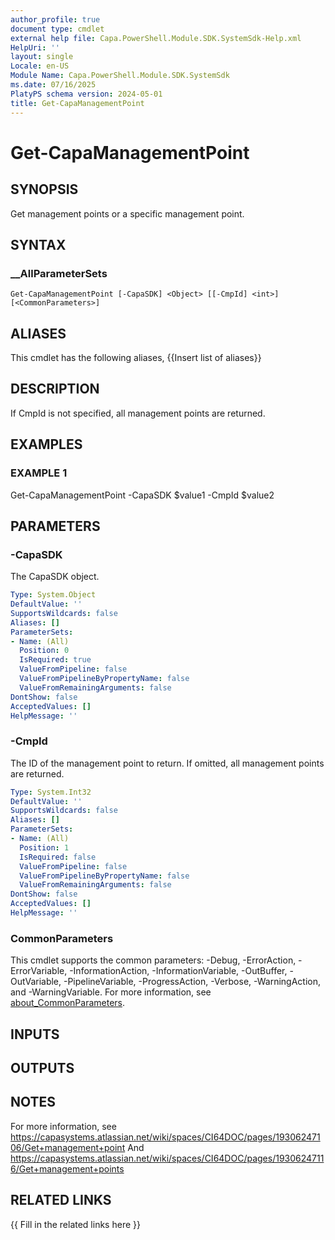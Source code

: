 ```yaml
---
author_profile: true
document type: cmdlet
external help file: Capa.PowerShell.Module.SDK.SystemSdk-Help.xml
HelpUri: ''
layout: single
Locale: en-US
Module Name: Capa.PowerShell.Module.SDK.SystemSdk
ms.date: 07/16/2025
PlatyPS schema version: 2024-05-01
title: Get-CapaManagementPoint
---
```


# Get-CapaManagementPoint

## SYNOPSIS

Get management points or a specific management point.

## SYNTAX

### __AllParameterSets

```
Get-CapaManagementPoint [-CapaSDK] <Object> [[-CmpId] <int>] [<CommonParameters>]
```

## ALIASES

This cmdlet has the following aliases,
  {{Insert list of aliases}}

## DESCRIPTION

If CmpId is not specified, all management points are returned.

## EXAMPLES

### EXAMPLE 1

Get-CapaManagementPoint -CapaSDK $value1 -CmpId $value2

## PARAMETERS

### -CapaSDK

The CapaSDK object.

```yaml
Type: System.Object
DefaultValue: ''
SupportsWildcards: false
Aliases: []
ParameterSets:
- Name: (All)
  Position: 0
  IsRequired: true
  ValueFromPipeline: false
  ValueFromPipelineByPropertyName: false
  ValueFromRemainingArguments: false
DontShow: false
AcceptedValues: []
HelpMessage: ''
```

### -CmpId

The ID of the management point to return.
If omitted, all management points are returned.

```yaml
Type: System.Int32
DefaultValue: ''
SupportsWildcards: false
Aliases: []
ParameterSets:
- Name: (All)
  Position: 1
  IsRequired: false
  ValueFromPipeline: false
  ValueFromPipelineByPropertyName: false
  ValueFromRemainingArguments: false
DontShow: false
AcceptedValues: []
HelpMessage: ''
```

### CommonParameters

This cmdlet supports the common parameters: -Debug, -ErrorAction, -ErrorVariable,
-InformationAction, -InformationVariable, -OutBuffer, -OutVariable, -PipelineVariable,
-ProgressAction, -Verbose, -WarningAction, and -WarningVariable. For more information, see
[about_CommonParameters](https://go.microsoft.com/fwlink/?LinkID=113216).

## INPUTS

## OUTPUTS

## NOTES

For more information, see https://capasystems.atlassian.net/wiki/spaces/CI64DOC/pages/19306247106/Get+management+point
And https://capasystems.atlassian.net/wiki/spaces/CI64DOC/pages/19306247116/Get+management+points


## RELATED LINKS

{{ Fill in the related links here }}

